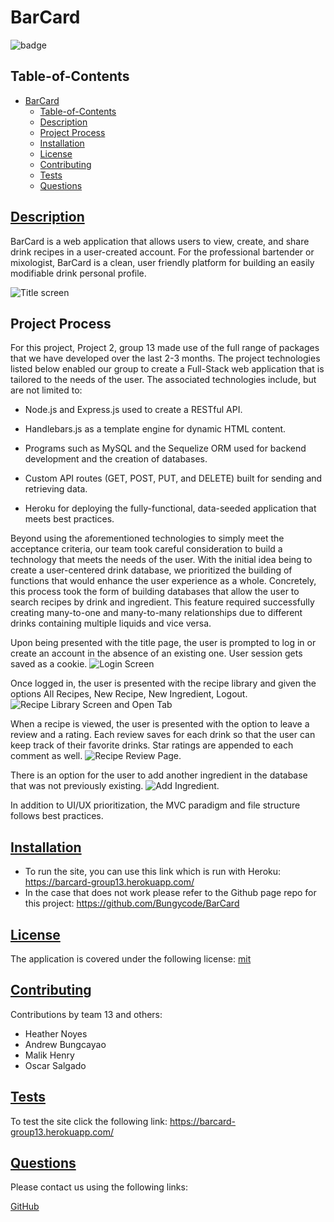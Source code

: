 # BarCard

![badge](https://img.shields.io/badge/license-mit-blue)

## Table-of-Contents

- [BarCard](#barcard)
  - [Table-of-Contents](#table-of-contents)
  - [Description](#description)
  - [Project Process](#project-process)
  - [Installation](#installation)
  - [License](#license)
  - [Contributing](#contributing)
  - [Tests](#tests)
  - [Questions](#questions)

## [Description](#table-of-contents)

BarCard is a web application that allows users to view, create, and share drink recipes in a user-created account. For the professional bartender or mixologist, BarCard is a clean, user friendly platform for building an easily modifiable drink personal profile. 

![Title screen](public/images/Screen%20Shot%202022-06-16%20at%205.55.04%20PM.png)

## Project Process

For this project, Project 2, group 13 made use of the full range of packages that we have developed over the last 2-3 months. The project technologies listed below enabled our group to create a Full-Stack web application that is tailored to the needs of the user.
The associated technologies include, but are not limited to:

- Node.js and Express.js used to create a RESTful API.

- Handlebars.js as a template engine for dynamic HTML content.

- Programs such as MySQL and the Sequelize ORM used for backend development and the creation of databases.

- Custom API routes (GET, POST, PUT, and DELETE) built for sending and retrieving data.

- Heroku for deploying the fully-functional, data-seeded application that meets best practices.
  
 Beyond using the aforementioned technologies to simply meet the acceptance criteria, our team took careful consideration to build
 a technology that meets the needs of the user. With the initial idea being to create a user-centered drink database, we prioritized the building of functions that would enhance the user experience as a whole. Concretely, this process took the form of building databases that allow the user to search recipes by drink and ingredient. This feature required successfully creating many-to-one and many-to-many relationships due to different drinks containing multiple liquids and vice versa. 
 

 Upon being presented with the title page, the user is prompted to log in or create an account in the absence of an existing one. User session gets saved as a cookie.
![Login Screen](public/images/Screen%20Shot%202022-06-16%20at%205.48.13%20PM.png)

Once logged in, the user is presented with the recipe library and given the options All Recipes, New Recipe, New Ingredient, Logout.
![Recipe Library Screen and Open Tab](public/images/Screen%20Shot%202022-06-16%20at%205.50.05%20PM.png)


When a recipe is viewed, the user is presented with the option to leave a review and a rating. Each review saves for each drink so that the user can keep track of their favorite drinks. Star ratings are appended to each comment as well.
![Recipe Review Page](public/images/Screen%20Shot%202022-06-16%20at%205.51.30%20PM.png).


There is an option for the user to add another ingredient in the database that was not previously existing.
![Add Ingredient](public/images/Screen%20Shot%202022-06-16%20at%206.07.52%20PM.png).

In addition to UI/UX prioritization, the MVC paradigm and file structure follows best practices.

## [Installation](#table-of-contents)

- To run the site, you can use this link which is run with Heroku: https://barcard-group13.herokuapp.com/
- In the case that does not work please refer to the Github page repo for this project: https://github.com/Bungycode/BarCard

## [License](#table-of-contents)

The application is covered under the following license: [mit](https://choosealicense.com/licenses/mit)

## [Contributing](#table-of-contents)

Contributions by team 13 and others:

- Heather Noyes
- Andrew Bungcayao
- Malik Henry
- Oscar Salgado

## [Tests](#table-of-contents)

To test the site click the following link: https://barcard-group13.herokuapp.com/

## [Questions](#table-of-contents)

Please contact us using the following links:

[GitHub](https://github.com/Bungycode)
